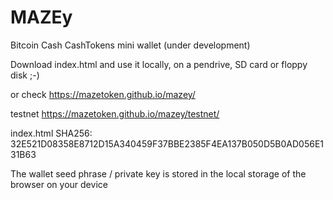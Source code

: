 # MAZEy

Bitcoin Cash CashTokens mini wallet (under development)

Download index.html and use it locally, on a pendrive, SD card or floppy disk ;-)

or check https://mazetoken.github.io/mazey/

testnet https://mazetoken.github.io/mazey/testnet/

index.html SHA256: 32E521D08358E8712D15A340459F37BBE2385F4EA137B050D5B0AD056E131B63

The wallet seed phrase / private key is stored in the local storage of the browser on your device